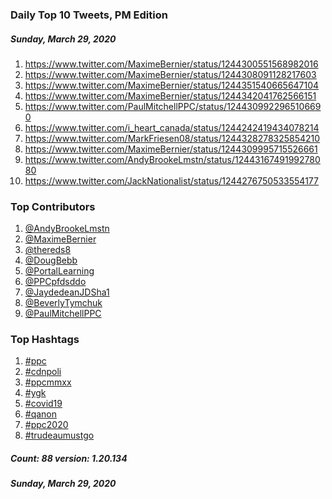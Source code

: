 ### Daily Top 10 Tweets, PM Edition
##### Sunday, March 29, 2020
 1) https://www.twitter.com/MaximeBernier/status/1244300551568982016
 2) https://www.twitter.com/MaximeBernier/status/1244308091128217603
 3) https://www.twitter.com/MaximeBernier/status/1244351540665647104
 4) https://www.twitter.com/MaximeBernier/status/1244342041762566151
 5) https://www.twitter.com/PaulMitchellPPC/status/1244309922965106690
 6) https://www.twitter.com/i_heart_canada/status/1244242419434078214
 7) https://www.twitter.com/MarkFriesen08/status/1244328278325854210
 8) https://www.twitter.com/MaximeBernier/status/1244309995715526661
 9) https://www.twitter.com/AndyBrookeLmstn/status/1244316749199278080
10) https://www.twitter.com/JackNationalist/status/1244276750533554177

### Top Contributors
  1) [@AndyBrookeLmstn](https://www.twitter.com/AndyBrookeLmstn)
  2) [@MaximeBernier](https://www.twitter.com/MaximeBernier)
  3) [@thereds8](https://www.twitter.com/thereds8)
  4) [@DougBebb](https://www.twitter.com/DougBebb)
  5) [@PortalLearning](https://www.twitter.com/PortalLearning)
  6) [@PPCpfdsddo](https://www.twitter.com/PPCpfdsddo)
  7) [@JaydedeanJDSha1](https://www.twitter.com/JaydedeanJDSha1)
  8) [@BeverlyTymchuk](https://www.twitter.com/BeverlyTymchuk)
  9) [@PaulMitchellPPC](https://www.twitter.com/PaulMitchellPPC)


### Top Hashtags

  1) [#ppc](https://www.twitter.com/hashtag/ppc)
  2) [#cdnpoli](https://www.twitter.com/hashtag/cdnpoli)
  3) [#ppcmmxx](https://www.twitter.com/hashtag/ppcmmxx)
  4) [#ygk](https://www.twitter.com/hashtag/ygk)
  5) [#covid19](https://www.twitter.com/hashtag/covid19)
  6) [#qanon](https://www.twitter.com/hashtag/qanon)
  7) [#ppc2020](https://www.twitter.com/hashtag/ppc2020)
  8) [#trudeaumustgo](https://www.twitter.com/hashtag/trudeaumustgo)

##### Count: 88	version: 1.20.134
##### Sunday, March 29, 2020

